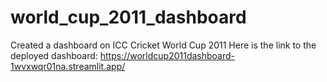 # world_cup_2011_dashboard
Created a dashboard on ICC Cricket World Cup 2011
Here is the link to the deployed dashboard: https://worldcup2011dashboard-1wvxwqr01na.streamlit.app/
